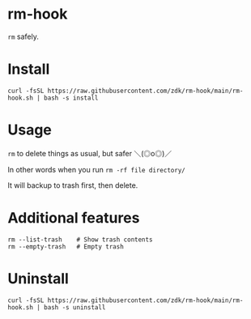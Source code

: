 # rm-hook

`rm` safely.

# Install

`curl -fsSL https://raw.githubusercontent.com/zdk/rm-hook/main/rm-hook.sh | bash -s install`

# Usage

`rm` to delete things as usual, but safer ＼(◎o◎)／

In other words when you run `rm -rf file directory/`

It will backup to trash first, then delete.

# Additional features

```
rm --list-trash    # Show trash contents
rm --empty-trash   # Empty trash
```

# Uninstall

`curl -fsSL https://raw.githubusercontent.com/zdk/rm-hook/main/rm-hook.sh | bash -s uninstall`
